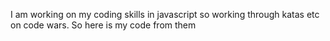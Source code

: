 I am working on my coding skills in javascript so working through katas etc on code wars.
So here is my code from them
